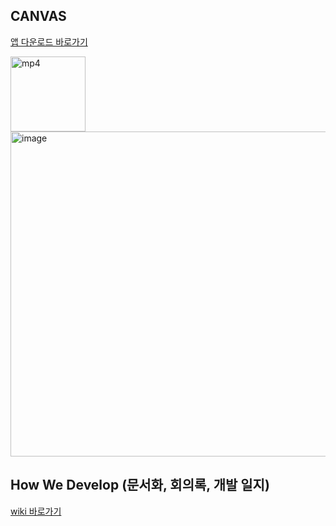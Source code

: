 ## CANVAS
[앱 다운로드 바로가기](https://apps.apple.com/kr/app/canvas-캔버스-위젯/id1596669616)
<p float"left>
  <img width="120" alt="mp4" src="https://user-images.githubusercontent.com/20364535/145716292-bc98cedc-fcc6-4415-b95b-9ada12de8766.mp4">
  <img width="520" alt="image" src="https://user-images.githubusercontent.com/20364535/144492085-9ea03776-bd13-41e3-8541-394f773ef2b0.png">
</p>

## How We Develop (문서화, 회의록, 개발 일지)
   
[wiki 바로가기](https://github.com/hasen-sprung/iOS-EmoRec/wiki)
